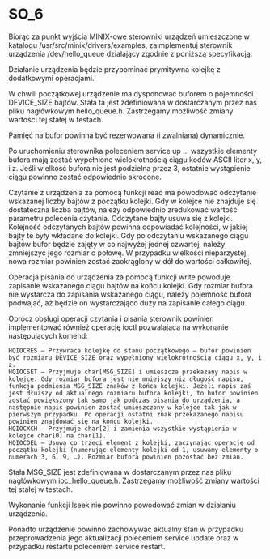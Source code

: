 # SO_6

Biorąc za punkt wyjścia MINIX-owe sterowniki urządzeń umieszczone w katalogu /usr/src/minix/drivers/examples, zaimplementuj sterownik urządzenia /dev/hello_queue działający zgodnie z poniższą specyfikacją.

Działanie urządzenia będzie przypominać prymitywna kolejkę z dodatkowymi operacjami.

W chwili początkowej urządzenie ma dysponować buforem o pojemności DEVICE_SIZE bajtów. Stała ta jest zdefiniowana w dostarczanym przez nas pliku nagłówkowym hello_queue.h. Zastrzegamy możliwość zmiany wartości tej stałej w testach.

Pamięć na bufor powinna być rezerwowana (i zwalniana) dynamicznie.

Po uruchomieniu sterownika poleceniem service up … wszystkie elementy bufora mają zostać wypełnione wielokrotnością ciągu kodów ASCII liter x, y, i z. Jeśli wielkość bufora nie jest podzielna przez 3, ostatnie wystąpienie ciągu powinno zostać odpowiednio skrócone.

Czytanie z urządzenia za pomocą funkcji read ma powodować odczytanie wskazanej liczby bajtów z początku kolejki. Gdy w kolejce nie znajduje się dostateczna liczba bajtów, należy odpowiednio zredukować wartość parametru polecenia czytania. Odczytane bajty usuwa się z kolejki. Kolejność odczytanych bajtów powinna odpowiadać kolejności, w jakiej bajty te były wkładane do kolejki. Gdy po odczytaniu wskazanego ciągu bajtów bufor będzie zajęty w co najwyżej jednej czwartej, należy zmniejszyć jego rozmiar o połowę. W przypadku wielkości nieparzystej, nowa rozmiar powinien zostać zaokrąglony w dół do wartości całkowitej.

Operacja pisania do urządzenia za pomocą funkcji write powoduje zapisanie wskazanego ciągu bajtów na końcu kolejki. Gdy rozmiar bufora nie wystarcza do zapisania wskazanego ciągu, należy pojemność bufora podwajać, aż będzie on wystarczająco duży na zapisanie całego ciągu.

Oprócz obsługi operacji czytania i pisania sterownik powinien implementować również operację ioctl pozwalającą na wykonanie następujących komend:

    HQIOCRES – Przywraca kolejkę do stanu początkowego – bufor powinien być rozmiaru DEVICE_SIZE oraz wypełniony wielokrotnością ciągu x, y, i z.
    HQIOCSET – Przyjmuje char[MSG_SIZE] i umieszcza przekazany napis w kolejce. Gdy rozmiar bufora jest nie mniejszy niż długość napisu, funkcja podmienia MSG_SIZE znaków z końca kolejki. Jeżeli napis zaś jest dłuższy od aktualnego rozmiaru bufora kolejki, to bufor powinien zostać powiększony tak samo jak podczas pisania do urządzenia, a następnie napis powinien zostać umieszczony w kolejce tak jak w pierwszym przypadku. Po operacji ostatni znak przekazanego napisu powinien znajdować się na końcu kolejki.
    HQIOCXCH – Przyjmuje char[2] i zamienia wszystkie wystąpienia w kolejce char[0] na char[1].
    HQIOCDEL – Usuwa co trzeci element z kolejki, zaczynając operację od początku kolejki (numerując elementy kolejki od 1, usuwamy elementy o numerach 3, 6, 9, …). Rozmiar bufora powinien pozostać bez zmian.

Stała MSG_SIZE jest zdefiniowana w dostarczanym przez nas pliku nagłówkowym ioc_hello_queue.h. Zastrzegamy możliwość zmiany wartości tej stałej w testach.

Wykonanie funkcji lseek nie powinno powodować zmian w działaniu urządzenia.

Ponadto urządzenie powinno zachowywać aktualny stan w przypadku przeprowadzenia jego aktualizacji poleceniem service update oraz w przypadku restartu poleceniem service restart.
